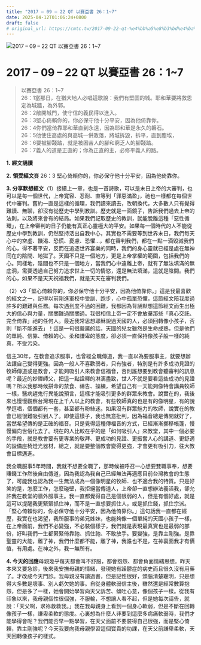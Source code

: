 ```yaml
---
title: "2017 – 09 – 22 QT 以賽亞書 26：1~7"
date: 2025-04-12T01:06:24+0800
draft: false
# original_url: https://cmtc.tw/2017-09-22-qt-%e4%bb%a5%e8%b3%bd%e4%ba%9e%e6%9b%b8-26%ef%bc%9a17
---
```


![2017 – 09 – 22 QT 以賽亞書 26：1~7](/images/qt.jpg   "2017 – 09 – 22 QT 以賽亞書 26：1~7")

# 2017 – 09 – 22 QT 以賽亞書 26：1~7

> 以賽亞書 26：1~7  
> 26：1當那日，在猶大地人必唱這歌說：我們有堅固的城。耶和華要將救恩定為城牆，為外郭。  
> 26：2敞開城門，使守信的義民得以進入。  
> 26：3堅心倚賴你的，你必保守他十分平安，因為他倚靠你。  
> 26：4你們當倚靠耶和華直到永遠，因為耶和華是永久的磐石。  
> 26：5他使住高處的與高城一併敗落，將城拆毀，拆平，直到塵埃，  
> 26：6要被腳踐踏，就是被困苦人的腳和窮乏人的腳踐踏。  
> 26：7義人的道是正直的；你為正直的主，必修平義人的路。

**1.** **經文誦讀**

**2.** **領受經文**賽 26：3 堅心倚賴你的，你必保守他十分平安，因為他倚靠你。

**3. 分享默想經文**（1）接續上一章，也是一首詩歌，可以是末日上帝的大審判，也可以是每一個世代，上帝寬容、忍耐、直等到「罪惡滿盈」，祂也一樣都在每個世代中審判。舊約一直是這樣的循環，我們讀來讀去，改朝換代，大多數人只有覺得難讀、無聊，卻沒有從歷史中學到教訓。歷史就是一面鏡子，告訴我們過去上帝的法則，以及將來會有的結局。如果我們記取歷史的教訓，就能脫離這種「惡性循環」，在上帝審判的日子仍能有真正心靈極大的平安。如果每一個時代的人不能從歷史中學到教訓，仍然堅持活出自我中心，其實也不需要等到世界末日，我們每天心中的空虛、饑渴、恐慌、憂慮、恐懼…，都在審判我們，都在一點一滴毀滅我們的心，得不著平安，反而在追逐世界宴樂的同時，我們的身心靈就已經是處在無神同在的陰間、地獄了。天國不只是一個地方，更是上帝掌權的範圍，包括我們的心。同樣地，陰間也不只是一個地方，當我們心中遠離上帝，就有了無法填滿的無底洞，需要透過自己努力追求世上一切的情慾，還是無法填滿，這就是陰間。我們的心，如果不是天天祝福我們，就是天天在審判我們。

（2）v3「堅心倚賴你的，你必保守他十分平安，因為他倚靠你。」這是我最喜歡的經文之一，記得以前剛進軍校中受訓、跑步，心中孤單恐懼，這節經文陪我度過許多的艱難與任務。每次遇到度不過的困難，我都因為背誦默想這節經文而生出極大的信心與力量，關關難過關關過。我很相信上帝一定不會放棄那些「真心交託、完全倚靠」祂的任何人。最近我常思想耶穌說過天國的人，必須回轉像小孩子，否則「斷不能進去」！這是一句很嚴厲的話，天國的兒女雖然是生命成熟，但是他們的單純、信靠、倚賴的心、柔和謙卑的態度，卻必須一直保持像孩子般一樣的純真，不受污染。

信主30年，在教會追求服事，也曾經全職傳道，我一直以為要服事主，就要想辦法讓自己變得更強。因為一般人不喜歡弱者，只有強者，特別是有許多成功見證的牧師傳道或是教會，才能夠吸引人來教會信福音，否則誰想要到教會聽審判的訊息呢？最近的妙禪師父，把這一點詮釋的淋漓盡致，世人不就是要看這些成功的見證嗎？所以我那時候拼命的禁食、禱告、操練，希望自己有一天能夠像特會講員牧師一樣，醫病趕鬼行異能說預言，這樣才能吸引更多的群眾來教會。說實在的，我後來也慢慢觀察台灣現在上千人以上的教會，有些牧師真的也是有的像明星，有的說學逗唱，個個都有一套，甚至都有粉絲迷。如果沒有群眾魅力的牧師，說實在的教會已經很難吸引到人了。即使這樣子，我也無意批判，因為福音總是傳開就好了，當然希望傳的是正確的福音。只是覺得這種傳福音的方式，已經漸漸挪移帳篷，慢慢偏向世俗化去了。現在的人比較在乎的是「如何吸引人」來教堂，其中一個必要的手段，就是教會要有更專業的敬拜、更成功的見證、更振奮人心的講道、更舒適的設備座椅燈光器材，總之，就是要整個教會變得更強，才會更有吸引力，往大教會目標邁進。

我全職服事5年時間，我就不想要全職了，那時候被呼召一心想要雙職事奉，想要賺錢工作然後自由傳道，因為我認為我自己已經無法再適應目前台灣教會的生態了，可能我也認為我一生無法成為一個像明星的牧師．也不適合我的特質。只是好笑的是，怎麼工作，怎麼碰壁，我拒絕當傳道人，上帝卻一直想辦法養活我，卻允許我在教堂的牆外服事主。我一直都覺得自己是個很弱的人，但是有個好處，就是這可以提醒我更緊緊抓住神，而不是一直想要抓住人，或是抓住錢，抓住宗派。「堅心倚賴你的，你必保守他十分平安，因為他倚靠你。」這句話我一直都在經歷，我實在也渴望，我所服事的弟兄姊妹，也能夠像一個單純的天國小孩子一樣，在上帝面前，我們不必變強，不必裝個樣子，我們就是表現最真實也是最弱的部份，好叫我們一生都緊緊倚靠祂、抓住祂、不敢放手。要變強，是靠主剛強。是靠聖靈的大能，離了神，我們什麼都不能，離了神，我誰也不是，在神裏面我才有價值，有用處。在神之外，我一無所有。

**4. 今天的回應**母親幾乎每天都會叫不舒服，都會抱怨、都會負面情緒思想。昨天本來又要急診，後來我安撫母親的情緒，發現她有躁鬱症的病史而且很久沒有用藥了。才改成今天門診。我母親沒有讀過書，但是記性很好，頭腦清楚聰明，只是想得大多數是壞事、別人虧欠她的事。自從身體軟弱信主後，雖然還是經常數算抱怨，但是多了一樣，她會開始學習向天父訴苦、傾吐心意，像個孩子一樣。從我有印象以來，我母親個性很倔強，不服輸，不想讓人看不起，但是她每次禱告，就說：「天父啊，求祢救救我。」我在我母親身上看到一個身心軟弱，但是不斷在回轉像孩子一樣，謙卑柔軟的態度。心裏想為什麼人非要到這麼多病痛軟弱時，我們才能學得會呢？我們能否早一點學習，在天父面前不要裝得自己很強，而是堅心倚頼，靠主剛強呢？今天我要向我母親學習這個寶貴的功課，在天父前謙卑柔軟，天天回轉像孩子的樣式。